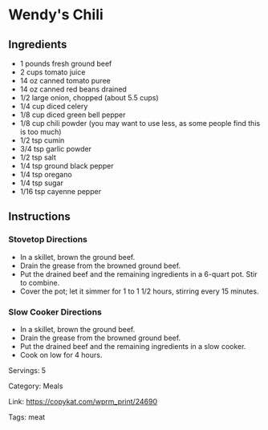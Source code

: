 # Wendy's Chili

## Ingredients

- 1 pounds fresh ground beef
- 2 cups tomato juice
- 14 oz canned tomato puree
- 14 oz canned red beans drained
- 1/2 large onion, chopped (about 5.5 cups)
- 1/4 cup diced celery
- 1/8 cup diced green bell pepper
- 1/8 cup chili powder (you may want to use less, as some people find this is too much)
- 1/2 tsp cumin
- 3/4 tsp garlic powder
- 1/2 tsp salt
- 1/4 tsp ground black pepper
- 1/4 tsp oregano
- 1/4 tsp sugar
- 1/16 tsp cayenne pepper

## Instructions

### Stovetop Directions

- In a skillet, brown the ground beef.
- Drain the grease from the browned ground beef.
- Put the drained beef and the remaining ingredients in a 6-quart pot. Stir to combine.
- Cover the pot; let it simmer for 1 to 1 1/2 hours, stirring every 15 minutes.

### Slow Cooker Directions

- In a skillet, brown the ground beef.
- Drain the grease from the browned ground beef.
- Put the drained beef and the remaining ingredients in a slow cooker.
- Cook on low for 4 hours.

Servings: 5

Category: Meals

Link: https://copykat.com/wprm_print/24690

Tags: meat

